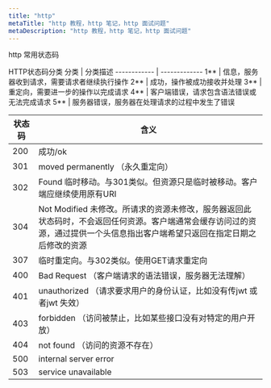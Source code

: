 ```yaml
---
title: "http"
metaTitle: "http 教程，http 笔记，http 面试问题"
metaDescription: "http 教程，http 笔记，http 面试问题"
---
```


http 常用状态码



HTTP状态码分类
分类 | 分类描述
------------ | -------------
1** | 信息，服务器收到请求，需要请求者继续执行操作
2** | 成功，操作被成功接收并处理
3** | 重定向，需要进一步的操作以完成请求
4** | 客户端错误，请求包含语法错误或无法完成请求
5** | 服务器错误，服务器在处理请求的过程中发生了错误




状态码 | 含义
------------ | -------------
200 | 成功/ok
301 | moved permanently （永久重定向）
302 | Found 临时移动。与301类似。但资源只是临时被移动。客户端应继续使用原有URI
304 | Not Modified 未修改。所请求的资源未修改，服务器返回此状态码时，不会返回任何资源。客户端通常会缓存访问过的资源，通过提供一个头信息指出客户端希望只返回在指定日期之后修改的资源
307 | 临时重定向。与302类似。使用GET请求重定向
400 | Bad Request （客户端请求的语法错误，服务器无法理解）
401 | unauthorized （请求要求用户的身份认证，比如没有传jwt 或者jwt 失效）
403 | forbidden （访问被禁止，比如某些接口没有对特定的用户开放）
404 | not found （访问的资源不存在）
500 | internal server error
503 | service unavailable

